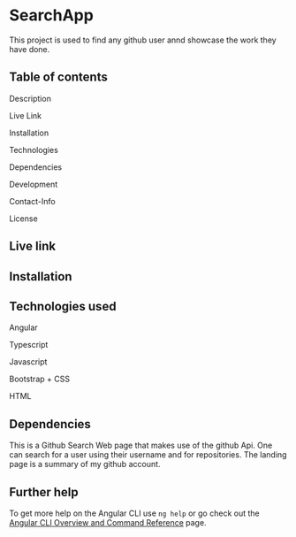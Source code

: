 # SearchApp

This project is used to find any github user annd showcase the work they have done.

## Table of contents

Description

Live Link

Installation

Technologies

Dependencies

Development

Contact-Info

License


## Live link



## Installation



## Technologies used

Angular

Typescript

Javascript

Bootstrap + CSS

HTML


## Dependencies

This is a Github Search Web page that makes use of the github Api. One can search for a user using their username and for repositories. The landing page is a summary of my github account.



## Further help

To get more help on the Angular CLI use `ng help` or go check out the [Angular CLI Overview and Command Reference](https://angular.io/cli) page.
